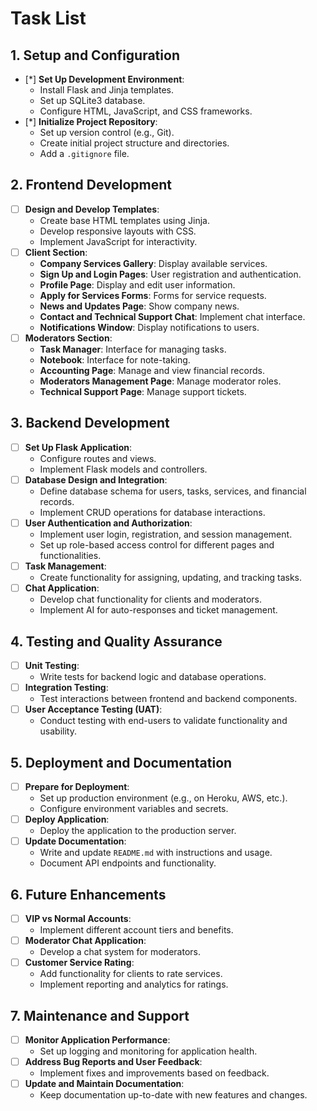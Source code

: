 # Task List

## 1. Setup and Configuration
- [*] **Set Up Development Environment**:
  - Install Flask and Jinja templates.
  - Set up SQLite3 database.
  - Configure HTML, JavaScript, and CSS frameworks.
- [*] **Initialize Project Repository**:
  - Set up version control (e.g., Git).
  - Create initial project structure and directories.
  - Add a `.gitignore` file.

## 2. Frontend Development
- [ ] **Design and Develop Templates**:
  - Create base HTML templates using Jinja.
  - Develop responsive layouts with CSS.
  - Implement JavaScript for interactivity.
- [ ] **Client Section**:
  - **Company Services Gallery**: Display available services.
  - **Sign Up and Login Pages**: User registration and authentication.
  - **Profile Page**: Display and edit user information.
  - **Apply for Services Forms**: Forms for service requests.
  - **News and Updates Page**: Show company news.
  - **Contact and Technical Support Chat**: Implement chat interface.
  - **Notifications Window**: Display notifications to users.
- [ ] **Moderators Section**:
  - **Task Manager**: Interface for managing tasks.
  - **Notebook**: Interface for note-taking.
  - **Accounting Page**: Manage and view financial records.
  - **Moderators Management Page**: Manage moderator roles.
  - **Technical Support Page**: Manage support tickets.

## 3. Backend Development
- [ ] **Set Up Flask Application**:
  - Configure routes and views.
  - Implement Flask models and controllers.
- [ ] **Database Design and Integration**:
  - Define database schema for users, tasks, services, and financial records.
  - Implement CRUD operations for database interactions.
- [ ] **User Authentication and Authorization**:
  - Implement user login, registration, and session management.
  - Set up role-based access control for different pages and functionalities.
- [ ] **Task Management**:
  - Create functionality for assigning, updating, and tracking tasks.
- [ ] **Chat Application**:
  - Develop chat functionality for clients and moderators.
  - Implement AI for auto-responses and ticket management.

## 4. Testing and Quality Assurance
- [ ] **Unit Testing**:
  - Write tests for backend logic and database operations.
- [ ] **Integration Testing**:
  - Test interactions between frontend and backend components.
- [ ] **User Acceptance Testing (UAT)**:
  - Conduct testing with end-users to validate functionality and usability.

## 5. Deployment and Documentation
- [ ] **Prepare for Deployment**:
  - Set up production environment (e.g., on Heroku, AWS, etc.).
  - Configure environment variables and secrets.
- [ ] **Deploy Application**:
  - Deploy the application to the production server.
- [ ] **Update Documentation**:
  - Write and update `README.md` with instructions and usage.
  - Document API endpoints and functionality.

## 6. Future Enhancements
- [ ] **VIP vs Normal Accounts**:
  - Implement different account tiers and benefits.
- [ ] **Moderator Chat Application**:
  - Develop a chat system for moderators.
- [ ] **Customer Service Rating**:
  - Add functionality for clients to rate services.
  - Implement reporting and analytics for ratings.

## 7. Maintenance and Support
- [ ] **Monitor Application Performance**:
  - Set up logging and monitoring for application health.
- [ ] **Address Bug Reports and User Feedback**:
  - Implement fixes and improvements based on feedback.
- [ ] **Update and Maintain Documentation**:
  - Keep documentation up-to-date with new features and changes.